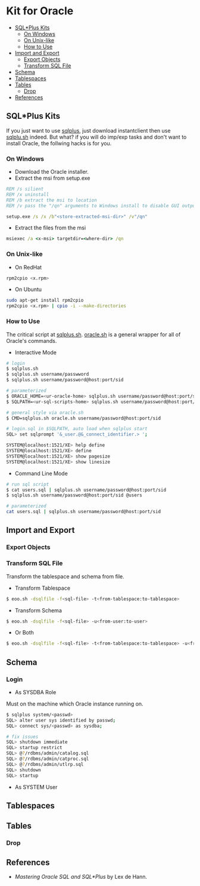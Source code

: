 # Kit for Oracle

* [SQL*Plus Kits](#sql*plus-kits)
  * [On Windows](#on-windows)
  * [On Unix-like](#on-unix-like) 
  * [How to Use](#how-to-use)
* [Import and Export](#import-and-export)
  * [Export Objects](#export-objects)
  * [Transform SQL File](#transform-sql-file)
* [Schema](#schema)
* [Tablespaces](#tablespaces)
* [Tables](#tables)
  * [Drop](#drop)
* [References](#references)


## SQL\*Plus Kits 
If you just want to use [sqlplus](https://docs.oracle.com/cd/B19306_01/server.102/b14357/toc.htm), 
just download instantclient then use [sqlplu.sh](https://raw.githubusercontent.com/junjiemars/kit/master/oracle/sqlplus.sh) indeed. 
But what? if you will do imp/exp tasks and don't want to install Oracle, 
the follwing hacks is for you.

### On Windows
* Download the Oracle installer.
* Extract the msi from setup.exe
```bat
REM /s silient
REM /x uninstall
REM /b extract the msi to location
REM /v pass the "/qn" arguments to Windows install to disable GUI output

setup.exe /s /x /b"<store-extracted-msi-dir>" /v"/qn"
```

* Extract the files from the msi
```bat
msiexec /a <x-msi> targetdir=<where-dir> /qn
```

### On Unix-like
* On RedHat
```sh
rpm2cpio <x.rpm>
```
* On Ubuntu
```sh
sudo apt-get install rpm2cpio
rpm2cpio <x.rpm> | cpio -i --make-directories
```

### How to Use
The critical script at [sqlplus.sh](https://raw.githubusercontent.com/junjiemars/kit/master/oracle/sqlplus.sh).
[oracle.sh](https://raw.githubusercontent.com/junjiemars/kit/master/oracle/oracle.sh) is a general wrapper for all of Oracle's commands.

* Interactive Mode
```sh
# login
$ sqlplus.sh
$ sqlplus.sh username/passwword
$ sqlplus.sh username/password@host:port/sid

# parameterized 
$ ORACLE_HOME=<ur-oracle-home> sqlplus.sh username/password@host:port/sid
$ SQLPATH=<ur-sql-scripts-home> sqlplus.sh username/password@host:port/sid

# general style via oracle.sh
$ CMD=sqlplus.sh oracle.sh username/password@host:port/sid

# login.sql in $SQLPATH, auto load when sqlplus start
SQL> set sqlprompt '&_user.@&_connect_identifier.> ';

SYSTEM@localhost:1521/XE> help define
SYSTEM@localhost:1521/XE> define
SYSTEM@localhost:1521/XE> show pagesize
SYSTEM@localhost:1521/XE> show linesize
```

* Command Line Mode
```sh
# run sql script
$ cat users.sql | sqlplus.sh username/password@host:port/sid
$ sqlplus.sh username/password@host:port/sid @users

# parameterized 
cat users.sql | sqlplus.sh username/password@host:port/sid
```

## Import and Export

### Export Objects

### Transform SQL File
Transform the tablespace and schema from file.

* Transform Tablespace
```sh
$ eoo.sh -dsqlfile -f<sql-file> -t<from-tablespace:to-tablespace>
```
* Transform Schema
```sh
$ eoo.sh -dsqlfile -f<sql-file> -u<from-user:to-user>
```
* Or Both
```sh
$ eoo.sh -dsqlfile -f<sql-file> -t<from-tablespace:to-tablespace> -u<from-user:to-user>
```

## Schema

### Login
* As SYSDBA Role

Must on the machine which Oracle instance running on.
```sh
$ sqlplus system/<passwd>
SQL> alter user sys identified by passwd;
SQL> connect sys/<passwd> as sysdba;

# fix issues
SQL> shutdown immediate
SQL> startup restrict
SQL> @?/rdbms/admin/catalog.sql
SQL> @?/rdbms/admin/catproc.sql
SQL> @?/rdbms/admin/utlrp.sql
SQL> shutdown
SQL> startup
```
* As SYSTEM User

## Tablespaces

## Tables

### Drop

## References
* _Mastering Oracle SQL and SQL\*Plus_ by Lex de Hann.
